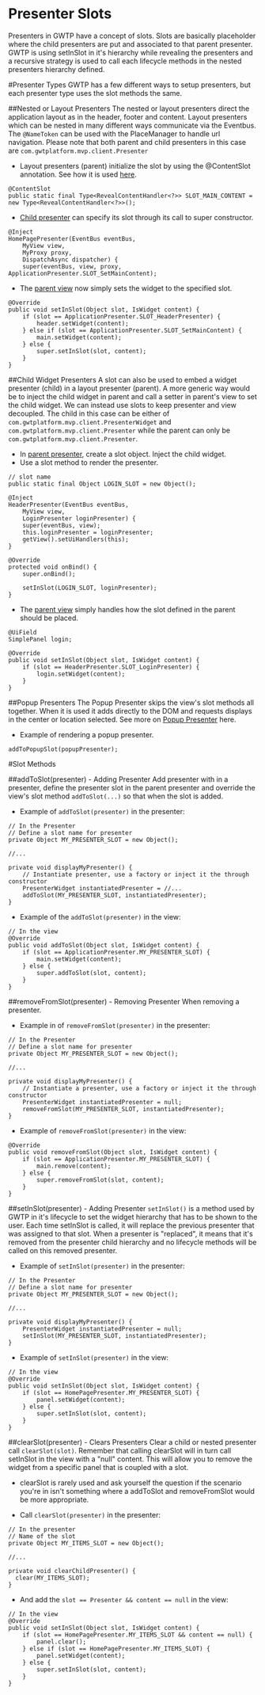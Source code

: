 # Presenter Slots

Presenters in GWTP have a concept of slots. Slots are basically placeholder where the child presenters are put and associated to that parent presenter. GWTP is using setInSlot in it's hierarchy while revealing the presenters and a recursive strategy is used to call each lifecycle methods in the nested presenters hierarchy defined.

#Presenter Types
GWTP has a few different ways to setup presenters, but each presenter type uses the slot methods the same.

##Nested or Layout Presenters
The nested or layout presenters direct the application layout as in the header, footer and content. Layout presenters which can be nested in many different ways communicate via the Eventbus. The `@NameToken` can be used with the PlaceManager to handle url navigation. Please note that both parent and child presenters in this case are `com.gwtplatform.mvp.client.Presenter`

* Layout presenters (parent) initialize the slot by using the @ContentSlot annotation. See how it is used [here](https://github.com/ArcBees/Arcbees-Archetypes/blob/master/archetypes/gwtp-basic/src/main/resources/archetype-resources/src/main/java/client/application/ApplicationPresenter.java).

```
@ContentSlot
public static final Type<RevealContentHandler<?>> SLOT_MAIN_CONTENT = new Type<RevealContentHandler<?>>();
```

* [Child presenter](https://github.com/ArcBees/ArcBees-tools/blob/master/archetypes/gwtp-appengine-objectify/src/main/java/com/arcbees/project/client/application/home/HomePagePresenter.java) can specify its slot through its call to super constructor.

```
@Inject
HomePagePresenter(EventBus eventBus,
    MyView view,
    MyProxy proxy,
    DispatchAsync dispatcher) {
    super(eventBus, view, proxy, ApplicationPresenter.SLOT_SetMainContent);
```

* The [parent view](https://github.com/ArcBees/ArcBees-tools/blob/master/archetypes/gwtp-appengine-objectify/src/main/java/com/arcbees/project/client/application/ApplicationView.java) now simply sets the widget to the specified slot.

```
@Override
public void setInSlot(Object slot, IsWidget content) {
    if (slot == ApplicationPresenter.SLOT_HeaderPresenter) {
        header.setWidget(content);
    } else if (slot == ApplicationPresenter.SLOT_SetMainContent) {
        main.setWidget(content);
    } else {
        super.setInSlot(slot, content);
    }
}
```

##Child Widget Presenters
A slot can also be used to embed a widget presenter (child) in a layout presenter (parent). A more generic way would be to inject the child widget in parent and call a setter in parent's view to set the child widget. We can instead use slots to keep presenter and view decoupled. The child in this case can be either of `com.gwtplatform.mvp.client.PresenterWidget` and `com.gwtplatform.mvp.client.Presenter` while the parent can only be `com.gwtplatform.mvp.client.Presenter`.

* In [parent presenter](https://github.com/ArcBees/ArcBees-tools/blob/master/archetypes/gwtp-appengine-objectify/src/main/java/com/arcbees/project/client/application/widget/header/HeaderPresenter.java), create a slot object. Inject the child widget. 
* Use a slot method to render the presenter.

```
// slot name
public static final Object LOGIN_SLOT = new Object();

@Inject
HeaderPresenter(EventBus eventBus,
    MyView view,
    LoginPresenter loginPresenter) {
    super(eventBus, view);
    this.loginPresenter = loginPresenter;
    getView().setUiHandlers(this);
}

@Override
protected void onBind() {
    super.onBind();

    setInSlot(LOGIN_SLOT, loginPresenter);
}
```

* The [parent view](https://github.com/ArcBees/ArcBees-tools/blob/master/archetypes/gwtp-appengine-objectify/src/main/java/com/arcbees/project/client/application/widget/header/HeaderView.java) simply handles how the slot defined in the parent should be placed.

```
@UiField
SimplePanel login;

@Override
public void setInSlot(Object slot, IsWidget content) {
    if (slot == HeaderPresenter.SLOT_LoginPresenter) {
        login.setWidget(content);
    }
}
```

##Popup Presenters
The Popup Presenter skips the view's slot methods all together. When it is used it adds directly to the DOM and
requests displays in the center or location selected. See more on [Popup Presenter][pp] here.

* Example of rendering a popup presenter.

```
addToPopupSlot(popupPresenter);
```

#Slot Methods

##addToSlot(presenter) - Adding Presenter
Add presenter with in a presenter, define the presenter slot in the parent presenter and override the view's slot method `addToSlot(...)` so that when the slot is added.

* Example of `addToSlot(presenter)` in the presenter:

```
// In the Presenter
// Define a slot name for presenter
private Object MY_PRESENTER_SLOT = new Object();

//...

private void displayMyPresenter() {
    // Instantiate presenter, use a factory or inject it the through constructor
    PresenterWidget instantiatedPresenter = //...
    addToSlot(MY_PRESENTER_SLOT, instantiatedPresenter);
}
```

* Example of the `addToSlot(presenter)` in the view:

```
// In the view
@Override
public void addToSlot(Object slot, IsWidget content) {
    if (slot == ApplicationPresenter.MY_PRESENTER_SLOT) {
        main.setWidget(content);
    } else {
        super.addToSlot(slot, content);
    }
}
```

##removeFromSlot(presenter) - Removing Presenter
When removing a presenter.

* Example in of `removeFromSlot(presenter)` in the presenter:

```
// In the Presenter
// Define a slot name for presenter
private Object MY_PRESENTER_SLOT = new Object();

//...

private void displayMyPresenter() {
    // Instantiate a presenter, use a factory or inject it the through constructor
    PresenterWidget instantiatedPresenter = null;
    removeFromSlot(MY_PRESENTER_SLOT, instantiatedPresenter);
}
```

* Example of `removeFromSlot(presenter)` in the view:

```
@Override
public void removeFromSlot(Object slot, IsWidget content) {
    if (slot == ApplicationPresenter.MY_PRESENTER_SLOT) {
        main.remove(content);
    } else {
        super.removeFromSlot(slot, content);
    }
}
```

##setInSlot(presenter) - Adding Presenter
`setInSlot()` is a method used by GWTP in it's lifecycle to set the widget hierarchy that has to be shown to the user. Each time setInSlot is called, it will replace the previous presenter that was assigned to that slot. When a presenter is "replaced", it means that it's removed from the presenter child hierarchy and no lifecycle methods will be called on this removed presenter.

* Example of `setInSlot(presenter)` in the presenter:

```
// In the Presenter
// Define a slot name for presenter
private Object MY_PRESENTER_SLOT = new Object();

//...

private void displayMyPresenter() {
    PresenterWidget instantiatedPresenter = null;
    setInSlot(MY_PRESENTER_SLOT, instantiatedPresenter);
}
```

* Example of `setInSlot(presenter)` in the view:

```
// In the view
@Override
public void setInSlot(Object slot, IsWidget content) {
    if (slot == HomePagePresenter.MY_PRESENTER_SLOT) {
        panel.setWidget(content);
    } else {
        super.setInSlot(slot, content);
    }
}
```

##clearSlot(presenter) - Clears Presenters
Clear a child or nested presenter call `clearSlot(slot)`. Remember that calling clearSlot will in turn call setInSlot in the view with a "null" content. This will allow you to remove the widget from a specific panel that is coupled with a slot.

* clearSlot is rarely used and ask yourself the question if the scenario you're in isn't something where a addToSlot and removeFromSlot would be more appropriate.

* Call `clearSlot(presenter)` in the presenter:

```
// In the presenter
// Name of the slot
private Object MY_ITEMS_SLOT = new Object();

//...

private void clearChildPresenter() {
  clear(MY_ITEMS_SLOT);
}
```

* And add the `slot == Presenter && content == null` in the view:

```
// In the view
@Override
public void setInSlot(Object slot, IsWidget content) {
    if (slot == HomePagePresenter.MY_ITEMS_SLOT && content == null) {
        panel.clear();
    } else if (slot == HomePagePresenter.MY_ITEMS_SLOT) {
        panel.setWidget(content);
    } else {
        super.setInSlot(slot, content);
    }
}
```

[pp]: gwtp/features/Popup-Presenter.html "Popup Presenter"
